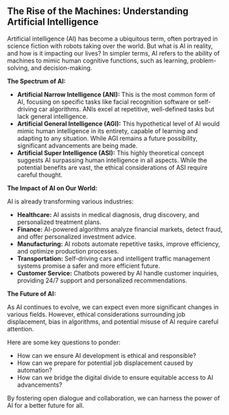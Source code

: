 ## The Rise of the Machines: Understanding Artificial Intelligence

Artificial intelligence (AI) has become a ubiquitous term, often portrayed in science fiction with robots taking over the world. But what is AI in reality, and how is it impacting our lives? In simpler terms, AI refers to the ability of machines to mimic human cognitive functions, such as learning, problem-solving, and decision-making. 

**The Spectrum of AI:**

* **Artificial Narrow Intelligence (ANI):** This is the most common form of AI, focusing on specific tasks like facial recognition software or self-driving car algorithms. ANIs excel at repetitive, well-defined tasks but lack general intelligence.
* **Artificial General Intelligence (AGI):** This hypothetical level of AI would mimic human intelligence in its entirety, capable of learning and adapting to any situation. While AGI remains a future possibility, significant advancements are being made.
* **Artificial Super Intelligence (ASI):** This highly theoretical concept suggests AI surpassing human intelligence in all aspects. While the potential benefits are vast, the ethical considerations of ASI require careful thought.

**The Impact of AI on Our World:**

AI is already transforming various industries:

* **Healthcare:** AI assists in medical diagnosis, drug discovery, and personalized treatment plans.
* **Finance:** AI-powered algorithms analyze financial markets, detect fraud, and offer personalized investment advice.
* **Manufacturing:** AI robots automate repetitive tasks, improve efficiency, and optimize production processes.
* **Transportation:** Self-driving cars and intelligent traffic management systems promise a safer and more efficient future.
* **Customer Service:** Chatbots powered by AI handle customer inquiries, providing 24/7 support and personalized recommendations.

**The Future of AI:**

As AI continues to evolve, we can expect even more significant changes in various fields. However, ethical considerations surrounding job displacement, bias in algorithms, and potential misuse of AI require careful attention.

Here are some key questions to ponder:

* How can we ensure AI development is ethical and responsible?
* How can we prepare for potential job displacement caused by automation?
* How can we bridge the digital divide to ensure equitable access to AI advancements?

By fostering open dialogue and collaboration, we can harness the power of AI for a better future for all.
